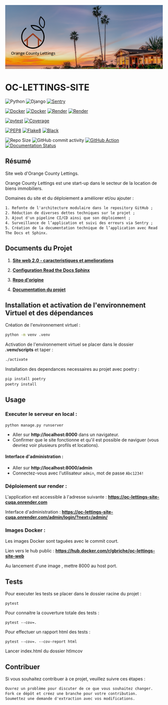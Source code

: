 ![image](./doc/_static/images/Orange%20County_Lettings_banner.png)

# OC-LETTINGS-SITE
![Python](https://img.shields.io/badge/python-3.11.x-green.svg)
![Django](https://img.shields.io/badge/django-5.0.6-green.svg)
[![Sentry](https://img.shields.io/badge/Sentry-Enabled-brightgreen.svg)](https://sentry.io)

[![Docker](https://img.shields.io/badge/docker-blue.svg?logo=docker&logoColor=white)](https://www.docker.com/)
[![Docker](https://img.shields.io/badge/docker_oc_lettings_site-blue.svg?logo=docker&logoColor=white)](https://hub.docker.com/r/gbriche/oc-lettings-site-web)
[![Render](https://img.shields.io/badge/render-46E3B7?logo=render&logoColor=white)](https://render.com/)
[![Render](https://img.shields.io/badge/render_oc_lettings_site-46E3B7?logo=render&logoColor=white)](https://oc-lettings-site-cuqa.onrender.com)

[![pytest](https://img.shields.io/badge/pytest-passing-success)](https://pytest.org)
[![Coverage](https://img.shields.io/badge/coverage-89%25-brightgreen)](https://coverage.readthedocs.io/en/latest/)

[![PEP8](https://img.shields.io/badge/code%20style-pep8-orange.svg)](https://www.python.org/dev/peps/pep-0008/)
[![Flake8](https://img.shields.io/badge/flake8-checked-blueviolet)](https://flake8.pycqa.org/en/latest/)
[![Black](https://img.shields.io/badge/code%20style-black-000000.svg)](https://github.com/psf/black)


![Repo Size](https://img.shields.io/github/repo-size/geo1310/Python-OC-Lettings-FR)
![GitHub commit activity](https://img.shields.io/github/commit-activity/m/geo1310/Python-OC-Lettings-FR)
[![GitHub Action](https://img.shields.io/github/actions/workflow/status/geo1310/Python-OC-Lettings-FR/ci-cd.yml
)](https://github.com/geo1310/Python-OC-Lettings-FR/actions?query=workflow%3ACI)
[![Documentation Status](https://readthedocs.org/projects/gbriche-oc-lettings-site/badge/?version=latest)](http://gbriche-oc-lettings-site.readthedocs.io/en/latest/?badge=latest)







## Résumé

Site web d'Orange County Lettings.

Orange County Lettings est une start-up dans le secteur de la location de biens immobiliers.

Domaines du site et du déploiement a améliorer et/ou ajouter :


    1. Refonte de l'architecture modulaire dans le repository GitHub ;
    2. Réduction de diverses dettes techniques sur le projet ;
    3. Ajout d'un pipeline CI/CD ainsi que son déploiement ; 
    4. Surveillance de l’application et suivi des erreurs via Sentry ; 
    5. Création de la documentation technique de l’application avec Read The Docs et Sphinx.

## Documents du Projet


1. __[Site web 2.0 - caracteristiques et ameliorations](doc/_static/Site+web+2.0+-+caractéristiques+et+améliorations.pdf)__

2. __[Configuration Read the Docs Sphinx](doc/_static/Configuration+Read+the+Docs.pdf)__

3. __[Repo d'origine](https://github.com/OpenClassrooms-Student-Center/Python-OC-Lettings-FR.git)__

4. __[Documentation du projet](http://gbriche-oc-lettings-site.readthedocs.io/)__

## Installation et activation de l'environnement Virtuel et des dépendances
Création de l'environnement virtuel : 
```bash
python -m venv .venv
```
Activation de l'environnement virtuel se placer dans le dossier **.venv/scripts** et taper : 
```bash
./activate
```
Installation des dependances necessaires au projet avec poetry : 
```bash
pip install poetry
poetry install

```

## Usage

### Executer le serveur en local :
```
python manage.py runserver
```
- Aller sur __http://localhost:8000__ dans un navigateur.
- Confirmer que le site fonctionne et qu'il est possible de naviguer (vous devriez voir plusieurs profils et locations).


#### Interface d'administration : 

- Aller sur __http://localhost:8000/admin__
- Connectez-vous avec l'utilisateur `admin`, mot de passe `Abc1234!`

### Déploiement sur render :

L'application est accessible à l'adresse suivante :  __https://oc-lettings-site-cuqa.onrender.com__

Interface d'administration : __https://oc-lettings-site-cuqa.onrender.com/admin/login/?next=/admin/__

### Images Docker :

Les images Docker sont taguées avec le commit court.

Lien vers le hub public : __https://hub.docker.com/r/gbriche/oc-lettings-site-web__

Au lancement d'une image , mettre 8000 au host port.



## Tests

Pour executer les tests se placer dans le dossier racine du projet : 
```
pytest
```
Pour connaitre la couverture totale des tests :
```
pytest --cov=.
```
Pour effectuer un rapport html des tests : 
```
pytest --cov=. --cov-report html
```
Lancer index.html du dossier htlmcov


## Contribuer

Si vous souhaitez contribuer à ce projet, veuillez suivre ces étapes :

    Ouvrez un problème pour discuter de ce que vous souhaitez changer.
    Fork ce dépôt et créez une branche pour votre contribution.
    Soumettez une demande d'extraction avec vos modifications.
